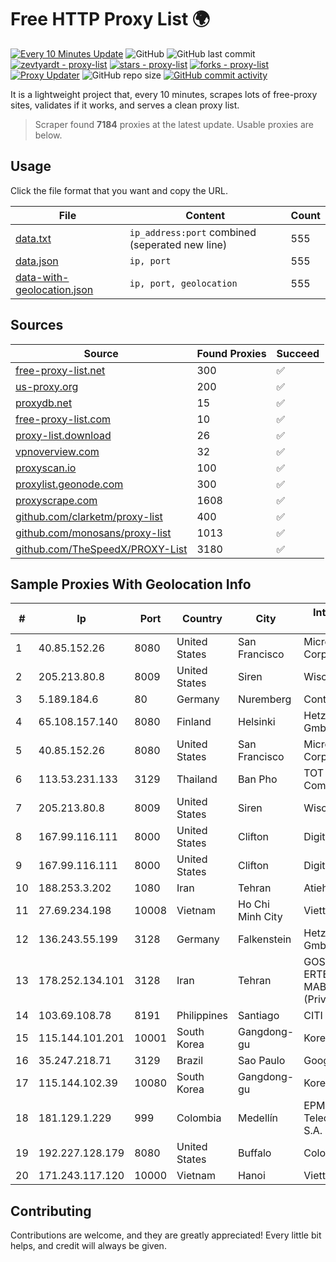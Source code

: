 
# Free HTTP Proxy List 🌍

[![Every 10 Minutes Update](https://github.com/mertguvencli/http-proxy-list/actions/workflows/main.yml/badge.svg?branch=main)](https://github.com/mertguvencli/http-proxy-list/actions/workflows/main.yml)
![GitHub](https://img.shields.io/github/license/mertguvencli/http-proxy-list)
![GitHub last commit](https://img.shields.io/github/last-commit/mertguvencli/http-proxy-list)
[![zevtyardt - proxy-list](https://img.shields.io/static/v1?label=zevtyardt&message=proxy-list&color=blue&logo=github)](https://github.com/zevtyardt/proxy-list "Go to GitHub repo")
[![stars - proxy-list](https://img.shields.io/github/stars/zevtyardt/proxy-list?style=social)](https://github.com/zevtyardt/proxy-list)
[![forks - proxy-list](https://img.shields.io/github/forks/zevtyardt/proxy-list?style=social)](https://github.com/zevtyardt/proxy-list)
[![Proxy Updater](https://github.com/zevtyardt/proxy-list/workflows/Proxy%20Updater/badge.svg)](https://github.com/zevtyardt/proxy-list/actions?query=workflow:"Proxy+Updater")
![GitHub repo size](https://img.shields.io/github/repo-size/zevtyardt/proxy-list)
[![GitHub commit activity](https://img.shields.io/github/commit-activity/m/zevtyardt/proxy-list?logo=commits)](https://github.com/zevtyardt/proxy-list/commits/main)

It is a lightweight project that, every 10 minutes, scrapes lots of free-proxy sites, validates if it works, and serves a clean proxy list.

> Scraper found **7184** proxies at the latest update. Usable proxies are below.

## Usage

Click the file format that you want and copy the URL.

|File|Content|Count|
|----|-------|-----|
|[data.txt](https://raw.githubusercontent.com/mertguvencli/http-proxy-list/main/proxy-list/data.txt)|`ip_address:port` combined (seperated new line)|555|
|[data.json](https://raw.githubusercontent.com/mertguvencli/http-proxy-list/main/proxy-list/data.json)|`ip, port`|555|
|[data-with-geolocation.json](https://raw.githubusercontent.com/mertguvencli/http-proxy-list/main/proxy-list/data-with-geolocation.json)|`ip, port, geolocation`|555|

## Sources

|Source|Found Proxies|Succeed|
|------|-------------|-------|
|[free-proxy-list.net](https://free-proxy-list.net)|300|✅|
|[us-proxy.org](https://www.us-proxy.org)|200|✅|
|[proxydb.net](http://proxydb.net)|15|✅|
|[free-proxy-list.com](https://free-proxy-list.com/?page=&port=&type%5B%5D=http&type%5B%5D=https&up_time=0&search=Search)|10|✅|
|[proxy-list.download](https://www.proxy-list.download/HTTP)|26|✅|
|[vpnoverview.com](https://vpnoverview.com/privacy/anonymous-browsing/free-proxy-servers)|32|✅|
|[proxyscan.io](https://www.proxyscan.io)|100|✅|
|[proxylist.geonode.com](https://proxylist.geonode.com/api/proxy-list?limit=300&page=1&sort_by=lastChecked&sort_type=desc&protocols=http,https)|300|✅|
|[proxyscrape.com](https://api.proxyscrape.com/v2/?request=displayproxies&protocol=http&timeout=10000&country=all&ssl=all&anonymity=all)|1608|✅|
|[github.com/clarketm/proxy-list](https://raw.githubusercontent.com/clarketm/proxy-list/master/proxy-list-raw.txt)|400|✅|
|[github.com/monosans/proxy-list](https://raw.githubusercontent.com/monosans/proxy-list/main/proxies/http.txt)|1013|✅|
|[github.com/TheSpeedX/PROXY-List](https://raw.githubusercontent.com/TheSpeedX/PROXY-List/master/http.txt)|3180|✅|


## Sample Proxies With Geolocation Info

|#|Ip|Port|Country|City|Internet Service Provider|
|-|--|----|-------|----|-------------------------|
|1|40.85.152.26|8080|United States|San Francisco|Microsoft Corporation|
|2|205.213.80.8|8009|United States|Siren|WiscNet|
|3|5.189.184.6|80|Germany|Nuremberg|Contabo GmbH|
|4|65.108.157.140|8080|Finland|Helsinki|Hetzner Online GmbH|
|5|40.85.152.26|8080|United States|San Francisco|Microsoft Corporation|
|6|113.53.231.133|3129|Thailand|Ban Pho|TOT Public Company Limited|
|7|205.213.80.8|8009|United States|Siren|WiscNet|
|8|167.99.116.111|8000|United States|Clifton|DigitalOcean, LLC|
|9|167.99.116.111|8000|United States|Clifton|DigitalOcean, LLC|
|10|188.253.3.202|1080|Iran|Tehran|Atieh Ertebat Kish|
|11|27.69.234.198|10008|Vietnam|Ho Chi Minh City|Viettel Group|
|12|136.243.55.199|3128|Germany|Falkenstein|Hetzner Online GmbH|
|13|178.252.134.101|3128|Iran|Tehran|GOSTARESH-E-ERTEBATAT-E MABNA COMPANY (Private Joint Stock)|
|14|103.69.108.78|8191|Philippines|Santiago|CITI Cableworld Inc.|
|15|115.144.101.201|10001|South Korea|Gangdong-gu|Korea Telecom|
|16|35.247.218.71|3129|Brazil|Sao Paulo|Google LLC|
|17|115.144.102.39|10080|South Korea|Gangdong-gu|Korea Telecom|
|18|181.129.1.229|999|Colombia|Medellín|EPM Telecomunicaciones S.A. E.S.P.|
|19|192.227.128.179|8080|United States|Buffalo|ColoCrossing|
|20|171.243.117.120|10000|Vietnam|Hanoi|Viettel Corporation|



## Contributing

Contributions are welcome, and they are greatly appreciated! Every
little bit helps, and credit will always be given.

